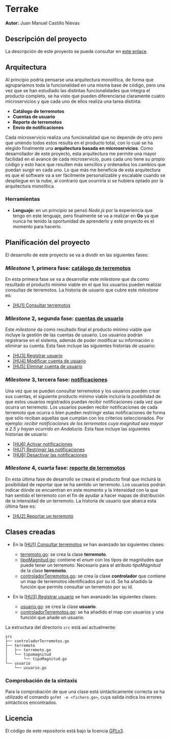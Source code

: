 # Terrake

**Autor:** Juan Manuel Castillo Nievas

## Descripción del proyecto

La descripción de este proyecto se puede consultar en [este enlace](https://github.com/Jumacasni/Terrake/blob/main/docs/descripcion_proyecto.md).

## Arquitectura

Al principio podría pensarse una arquitectura monolítica, de forma que agruparíamos toda la funcionalidad en una misma base de código, pero una vez que se han estudiado las distintas funcionalidades que integra el producto completo, se ha visto que pueden diferenciarse claramente cuatro microservicios y que cada uno de ellos realiza una tarea distinta:
* **Catálogo de terremotos**
* **Cuentas de usuario**
* **Reporte de terremotos**
* **Envío de notificaciones**

Cada microservicio realiza una funcionalidad que no depende de otro pero que uniendo todos estos resulta en el producto total, con lo cual se ha elegido finalmente una **arquitectura basada en microservicios**. Como desarrollador de este proyecto, esta arquitectura me permite una mayor facilidad en el avance de cada microservicio, pues cada uno tiene su propio código y esto hace que resulten más sencillos y ordenados los cambios que puedan surgir en cada uno. Lo que más me beneficia de esta arquitectura es que el software va a ser fácilmente personalizable y escalable cuando se despliegue en la nube, al contrario que ocurriría si se hubiera optado por la arquitectura monolítica.

### Herramientas

* **Lenguaje:** en un principio se pensó *Node.js* por la experiencia que tengo en este lenguaje, pero finalmente se va a realizar en **Go** ya que nunca he tenido la oportunidad de aprenderlo y este proyecto es el momento para hacerlo.

## Planificación del proyecto

El desarrollo de este proyecto se va a dividir en las siguientes fases:

### *Milestone* 1, primera fase: [**catálogo de terremotos**](https://github.com/Jumacasni/Terrake/milestone/3)

En esta primera fase se va a desarrollar este *milestone* que da como resultado el producto mínimo viable en el que los usuarios pueden realizar consultas de terremotos. La historia de usuario que cubre este *milestone* es:

* [[HU1] Consultar terremotos](https://github.com/Jumacasni/Terrake/issues/56)

### *Milestone* 2, segunda fase: [**cuentas de usuario**](https://github.com/Jumacasni/Terrake/milestone/4)

Este *milestone* da como resultado final el producto mínimo viable que incluye la gestión de las cuentas de usuario. Los usuarios podrán registrarse en el sistema, además de poder modificar su información o eliminar su cuenta. Esta fase incluye las siguientes historias de usuario: 

* [[HU3] Registrar usuario](https://github.com/Jumacasni/Terrake/issues/58)
* [[HU4] Modificar cuenta de usuario](https://github.com/Jumacasni/Terrake/issues/59)
* [[HU5] Eliminar cuenta de usuario](https://github.com/Jumacasni/Terrake/issues/60)

### *Milestone* 3, tercera fase: [**notificaciones**](https://github.com/Jumacasni/Terrake/milestone/6)

Una vez que se pueden consultar terremotos y los usuarios pueden crear sus cuentas, el siguiente producto mínimo viable incluiría la posibilidad de que estos usuarios registrados puedan recibir notificaciones cada vez que ocurra un terremoto. Los usuarios pueden recibir notificaciones de cada terremoto que ocurra o bien pueden restringir estas notificaciones de forma que sólo reciban aquellas que cumplan con los criterios seleccionados. Por ejemplo: *recibir notificaciones de los terremotos cuya magnitud sea mayor a 2.5 y hayan ocurrido en Andalucía*. Esta fase incluye las siguientes historias de usuario:

* [[HU6] Activar notificaciones](https://github.com/Jumacasni/Terrake/issues/61)
* [[HU7] Restringir las notificaciones](https://github.com/Jumacasni/Terrake/issues/62)
* [[HU8] Desactivar las notificaciones](https://github.com/Jumacasni/Terrake/issues/63)

### *Milestone* 4, cuarta fase: [**reporte de terremotos**](https://github.com/Jumacasni/Terrake/milestone/5)

En esta última fase de desarrollo se creará el producto final que incluirá la posibilidad de reportar que se ha sentido un terremoto. Los usuarios podrán indicar dónde se encuentran en este momento y la intensidad con la que han sentido el terremoto con el fin de ayudar a hacer mapas de distribución de la intensidad de un terremoto. La historia de usuario que abarca esta última fase es:

* [[HU2] Reportar un terremoto](https://github.com/Jumacasni/Terrake/issues/57)

## Clases creadas

* En la [[HU1] Consultar terremotos](https://github.com/Jumacasni/Terrake/issues/56) se han avanzado las siguientes clases:
  * [terremoto.go](https://github.com/Jumacasni/Terrake/blob/main/src/terremoto/terremoto.go): se crea la clase **terremoto**.
  * [tipoMagnitud.go](https://github.com/Jumacasni/Terrake/blob/main/src/terremoto/tipomagnitud/tipoMagnitud.go): contiene el *enum* con los tipos de magnitudes que puede tener un terremoto. Necesario para el atributo *tipoMagnitud* de la clase **terremoto**.
  * [controladorTerremotos.go](https://github.com/Jumacasni/Terrake/blob/main/src/controladorTerremotos.go): se crea la clase **controlador** que contiene un map de terremotos identificados por su id. Se ha añadido la función que permite consultar un terremoto por su id.

* En la [[HU3] Registrar usuario](https://github.com/Jumacasni/Terrake/issues/58) se han avanzado las siguientes clases:
  * [usuario.go](https://github.com/Jumacasni/Terrake/blob/main/src/usuario/usuario.go): se crea la clase **usuario**.
  * [controladorTerremotos.go](https://github.com/Jumacasni/Terrake/blob/main/src/controladorTerremotos.go): se ha añadido el map con usuarios y una función que añade un usuario.
  
La estructura del directorio ``src`` está así actualmente:

```
src
├── controladorTerremotos.go
├── terremoto
│   ├── terremoto.go
│   └── tipomagnitud
│       └── tipoMagnitud.go
└── usuario
    └── usuario.go

```

### Comprobación de la sintaxis

Para la comprobación de que una clase está sintácticamente correcta se ha utilizado el comando ``gofmt -e <fichero.go>``, cuya salida indica los errores sintácticos encontrados.

## Licencia

El código de este repositorio está bajo la licencia [GPLv3](./LICENSE).

